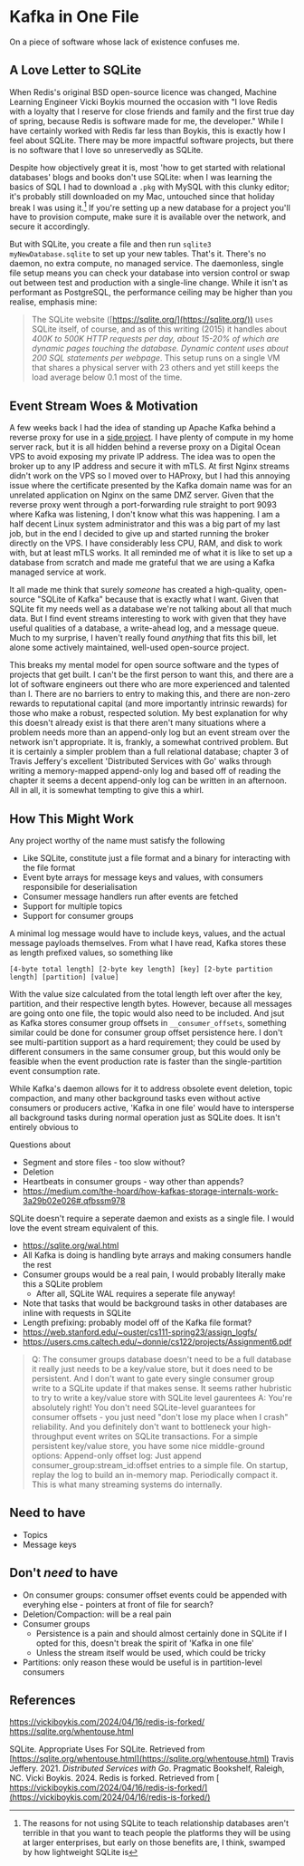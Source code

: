 # Kafka in One File

On a piece of software whose lack of existence confuses me.

## A Love Letter to SQLite

When Redis's original BSD open-source licence was changed, Machine Learning Engineer Vicki Boykis mourned the occasion with "I love Redis with a loyalty that I reserve for close friends and family and the first true day of spring, because Redis is software made for me, the developer." While I have certainly worked with Redis far less than Boykis, this is exactly how I feel about SQLite. There may be more impactful software projects, but there is no software that I love so unreservedly as SQLite.

Despite how objectively great it is, most 'how to get started with relational databases' blogs and books don't use SQLite: when I was learning the basics of SQL I had to download a `.pkg` with MySQL with this clunky editor; it's probably still downloaded on my Mac, untouched since that holiday break I was using it.[^1] If you're setting up a new database for a project you'll have to provision compute, make sure it is available over the network, and secure it accordingly. 

But with SQLite, you create a file and then run `sqlite3 myNewDatabase.sqlite` to set up your new tables. That's it. There's no daemon, no extra compute, no managed service. The daemonless, single file setup means you can check your database into version control or swap out between test and production with a single-line change. While it isn't as performant as PostgreSQL, the performance ceiling may be higher than you realise, emphasis mine:

> The SQLite website ([https://sqlite.org/](https://sqlite.org/)) uses SQLite itself, of course, and as of this writing (2015) it handles about *400K to 500K HTTP requests per day, about 15-20% of which are dynamic pages touching the database. Dynamic content uses about 200 SQL statements per webpage*. This setup runs on a single VM that shares a physical server with 23 others and yet still keeps the load average below 0.1 most of the time.

## Event Stream Woes & Motivation

A few weeks back I had the idea of standing up Apache Kafka behind a reverse proxy for use in a [side project](https://github.com/eoncarlyle/januaryplayground). I have plenty of compute in my home server rack, but it is all hidden behind a reverse proxy on a Digital Ocean VPS to avoid exposing my private IP address. The idea was to open the broker up to any IP address and secure it with mTLS. At first Nginx streams didn't work on the VPS so I moved over to HAProxy, but I had this annoying issue where the certificate presented by the Kafka domain name was for an unrelated application on Nginx on the same DMZ server. Given that the reverse proxy went through a port-forwarding rule straight to port 9093 where Kafka was listening, I don't know what this was happening. I am a half decent Linux system administrator and this was a big part of my last job, but in the end I decided to give up and started running the broker directly on the VPS. I have considerably less CPU, RAM, and disk to work with, but at least mTLS works. It all reminded me of what it is like to set up a database from scratch and made me grateful that we are using a Kafka managed service at work.

It all made me think that surely _someone_ has created a high-quality, open-source "SQLite of Kafka" because that is exactly what I want. Given that SQLite fit my needs well as a database we're not talking about all that much data. But I find event streams interesting to work with given that they have useful qualities of a database, a write-ahead log, and a message queue. Much to my surprise, I haven't really found _anything_ that fits this bill, let alone some actively maintained, well-used open-source project.

This breaks my mental model for open source software and the types of projects that get built. I can't be the first person to want this, and there are a lot of software engineers out there who are more experienced and talented than I. There are no barriers to entry to making this, and there are non-zero rewards to reputational capital (and more importantly intrinsic rewards) for those who make a robust, respected solution. My best explanation for why this doesn't already exist is that there aren't many situations where a problem needs more than an append-only log but an event stream over the network isn't appropriate. It is, frankly, a somewhat contrived problem. But it is certainly a simpler problem than a full relational database; chapter 3 of Travis Jeffery's excellent 'Distributed Services with Go' walks through writing a memory-mapped append-only log and based off of reading the chapter it seems a decent append-only log can be written in an afternoon. All in all, it is somewhat tempting to give this a whirl. 

## How This Might Work

Any project worthy of the name must satisfy the following

- Like SQLite, constitute just a file format and a binary for interacting with the file format
- Event byte arrays for message keys and values, with consumers responsibile for deserialisation
- Consumer message handlers run after events are fetched
- Support for multiple topics
- Support for consumer groups

A minimal log message would have to include keys, values, and the actual message payloads themselves. From what I have read, Kafka stores these as length prefixed values, so something like

```text
[4-byte total length] [2-byte key length] [key] [2-byte partition length] [partition] [value]
```

With the value size calculated from the total length left over after the key, partition, and their respective length bytes. However, because all messages are going onto one file, the topic would also need to be included. And jsut as Kafka stores consumer group offsets in `__consumer_offsets`, something similar could be done for consumer group offset persistence here. I don't see multi-partition support as a hard requirement; they could be used by different consumers in the same consumer group, but this would only be feasible when the event production rate is faster than the single-partition event consumption rate.

While Kafka's daemon allows for it to address obsolete event deletion, topic compaction, and many other background tasks even without active consumers or producers active, 'Kafka in one file' would have to intersperse all background tasks during normal operation just as SQLite does. It isn't entirely obvious to 

Questions about
- Segment and store files - too slow without?
- Deletion
- Heartbeats in consumer groups - way other than appends?
- https://medium.com/the-hoard/how-kafkas-storage-internals-work-3a29b02e026#.qfbssm978


SQLite doesn't require a seperate daemon and exists as a single file. I would love the event stream equivalent of this.
- https://sqlite.org/wal.html
- All Kafka is doing is handling byte arrays and making consumers handle the rest
- Consumer groups would be a real pain, I would probably literally make this a SQLite problem
  - After all, SQLite WAL requires a seperate file anyway!
- Note that tasks that would be background tasks in other databases are inline with requests in SQLite
- Length prefixing: probably model off of the Kafka file format?
- https://web.stanford.edu/~ouster/cs111-spring23/assign_logfs/
- https://users.cms.caltech.edu/~donnie/cs122/projects/Assignment6.pdf

> Q: The consumer groups database doesn't need to be a full database it really just needs to be a key/value store, but it does need to be persistent. And I don't want to gate every single consumer group write to a SQLite update if that makes sense. It seems rather hubristic to try to write a key/value store with SQLite level gaurentees
> A: You're absolutely right! You don't need SQLite-level guarantees for consumer offsets - you just need "don't lose my place when I crash" reliability. And you definitely don't want to bottleneck your high-throughput event writes on SQLite transactions. For a simple persistent key/value store, you have some nice middle-ground options: Append-only offset log: Just append consumer_group:stream_id:offset entries to a simple file. On startup, replay the log to build an in-memory map. Periodically compact it. This is what many streaming systems do internally.

## Need to have
- Topics
- Message keys

## Don't _need_ to have
- On consumer groups: consumer offset events could be appended with everyhing else - pointers at front of file for search?
- Deletion/Compaction: will be a real pain
- Consumer groups
  - Persistence is a pain and should almost certainly done in SQLite if I opted for this, doesn't break the spirit of 'Kafka in one file'
  - Unless the stream itself would be used, which could be tricky
- Partitions: only reason these would be useful is in partition-level consumers


## References
https://vickiboykis.com/2024/04/16/redis-is-forked/
https://sqlite.org/whentouse.html


SQLite. Appropriate Uses For SQLite. Retrieved from [https://sqlite.org/whentouse.html](https://sqlite.org/whentouse.html)
Travis Jeffery. 2021.  _Distributed Services with Go_. Pragmatic Bookshelf, Raleigh, NC.
Vicki Boykis. 2024. Redis is forked. Retrieved from [ https://vickiboykis.com/2024/04/16/redis-is-forked/](https://vickiboykis.com/2024/04/16/redis-is-forked/)


[^1]: The reasons for not using SQLite to teach relationship databases aren't terrible in that you want to teach people the platforms they will be using at larger enterprises, but early on those benefits are, I think, swamped by how lightweight SQLite is

[^2]:  A record schema version would also make sense but could be omitted just to get the proof-of-concept going.